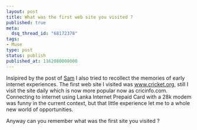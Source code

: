```yaml
---
layout: post
title: What was the first web site you visited ?
published: true
meta:
  dsq_thread_id: "68172378"
tags:
- Muse
type: post
status: publish
published_at: 1162080000000
---
```

Insipired by the post of <a href="http://unprotectedthoughts.com/2006/10/internet-and-me_28.cfm">Sam</a> I also tried to recollect the memories of early internet experiences. The first web site I visited was <a href="http://www.cricket.org">www.cricket.org</a>, still I visit the site daily which is now more popular now as cricinfo.com. Connecting to internet using Lanka Internet Prepaid Card with a 28k modem was funny in the current context, but that little experience let me to a whole new world of opportunities.

Anyway can you remember what was the first site you visited ?

